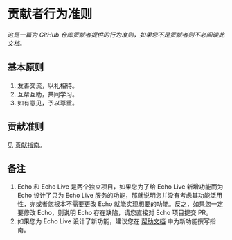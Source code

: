 # 贡献者行为准则
*这是一篇为 GitHub 仓库贡献者提供的行为准则，如果您不是贡献者则不必阅读此文档。*

## 基本原则
1. 友善交流，以礼相待。
2. 互帮互助，共同学习。
3. 如有意见，予以尊重。

## 贡献准则
见 [贡献指南](CONTRIBUTING.md)。

## 备注
1. Echo 和 Echo Live 是两个独立项目，如果您为了给 Echo Live 新增功能而为 Echo 设计了只为 Echo Live 服务的功能，那就说明您并没有考虑其功能泛用性，亦或者您根本不需要更改 Echo 就能实现想要的功能。反之，如果您一定要修改 Echo，则说明 Echo 存在缺陷，请您直接对 Echo 项目提交 PR。 
2. 如果您为 Echo Live 设计了新功能，建议您在 [帮助文档](https://github.com/sheep-realms/Echo-Live-Doc) 中为新功能撰写指南。